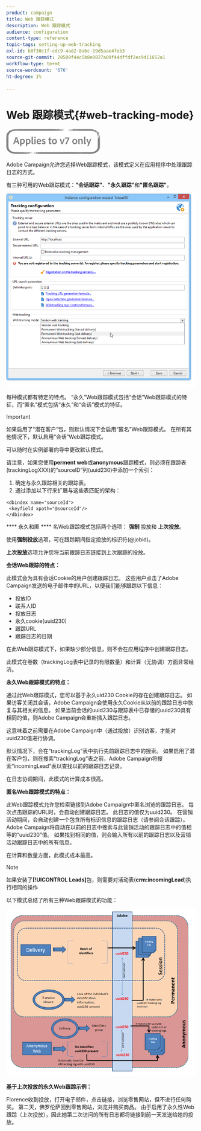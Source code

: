 ```yaml
---
product: campaign
title: Web 跟踪模式
description: Web 跟踪模式
audience: configuration
content-type: reference
topic-tags: setting-up-web-tracking
exl-id: b0f30c1f-cdc9-4ad2-8a6c-19d5aae4feb3
source-git-commit: 20509f44c5b8e0827a09f44dffdf2ec9d11652a1
workflow-type: tm+mt
source-wordcount: '676'
ht-degree: 1%

---
```


# Web 跟踪模式{#web-tracking-mode}

![](../../assets/v7-only.svg)

Adobe Campaign允许您选择Web跟踪模式，该模式定义在应用程序中处理跟踪日志的方式。

有三种可用的Web跟踪模式：**&quot;会话跟踪&quot;**、**&quot;永久跟踪&quot;**&#x200B;和&#x200B;**&quot;匿名跟踪&quot;**。

![](assets/s_ncs_install_deployment_wiz_tracking_mode.png)

每种模式都有特定的特点。 “永久”Web跟踪模式包括“会话”Web跟踪模式的特征，而“匿名”模式包括“永久”和“会话”模式的特征。

>[!IMPORTANT]
>
>如果启用了“潜在客户”包，则默认情况下会启用“匿名”Web跟踪模式。 在所有其他情况下，默认启用“会话”Web跟踪模式。
>
>可以随时在实例部署向导中更改默认模式。

请注意，如果您使用&#x200B;**perment web**&#x200B;或&#x200B;**anonymous**&#x200B;跟踪模式，则必须在跟踪表(trackingLogXXX)的“sourceID”列(uuid230)中添加一个索引：

1. 确定与永久跟踪相关的跟踪表。
1. 通过添加以下行来扩展与这些表匹配的架构：

```
<dbindex name="sourceId">
 <keyfield xpath="@sourceId"/>
</dbindex>
```

**** 永久和匿 **** 名Web跟踪模式包括两个选项： **强制** 投放和 **上次投放**。

使用&#x200B;**强制投放**&#x200B;选项，可在跟踪期间指定投放的标识符(@jobid)。

**上次投放**&#x200B;选项允许您将当前跟踪日志链接到上次跟踪的投放。

**会话Web跟踪的特点：**

此模式会为具有会话Cookie的用户创建跟踪日志。 这些用户点击了Adobe Campaign发送的电子邮件中的URL，以便我们能够跟踪以下信息：

* 投放ID
* 联系人ID
* 投放日志
* 永久cookie(uuid230)
* 跟踪URL
* 跟踪日志的日期

在此Web跟踪模式下，如果缺少部分信息，则不会在应用程序中创建跟踪日志。

此模式在卷数（trackingLog表中记录的有限数量）和计算（无协调）方面非常经济。

**永久Web跟踪模式的特点：**

通过此Web跟踪模式，您可以基于永久uid230 Cookie的存在创建跟踪日志。 如果访客关闭其会话，Adobe Campaign会使用永久Cookie从以前的跟踪日志中恢复与其相关的信息。 如果当前会话的uuid230与跟踪表中已存储的uuid230具有相同的值，则Adobe Campaign会重新插入跟踪日志。

这意味着之前需要在Adobe Campaign中（通过投放）识别访客，才能对uuid230值进行协调。

默认情况下，会在“trackingLog”表中执行先前跟踪日志中的搜索。 如果启用了潜在客户包，则在搜索“trackingLog”表之前，Adobe Campaign将搜索“incomingLead”表以查找以前的跟踪日志记录。

在日志协调期间，此模式的计算成本很高。

**匿名Web跟踪模式的特点：**

此Web跟踪模式允许您检索链接到Adobe Campaign中匿名浏览的跟踪日志。 每次点击跟踪的URL时，会自动创建跟踪日志。 此日志的值仅为uuid230。 在营销活动期间，会自动创建一个包含所有标识信息的跟踪日志（请参阅会话跟踪）。 Adobe Campaign将自动在以前的日志中搜索与此营销活动的跟踪日志中的值相等的“uuid230”值。 如果找到相同的值，则会输入所有以前的跟踪日志以及营销活动跟踪日志中的所有信息。

在计算和数量方面，此模式成本最高。

>[!NOTE]
>
>如果安装了&#x200B;**[!UICONTROL Leads]**&#x200B;包，则需要对活动表(**crm:incomingLead**)执行相同的操作

以下模式总结了所有三种Web跟踪模式的功能：

![](assets/s_ncs_install_deployment_wiz_tracking_schema_mode.png)

**基于上次投放的永久Web跟踪示例：**

Florence收到投放，打开电子邮件，点击链接，浏览零售网站，但不进行任何购买。 第二天，佛罗伦萨回到零售网站，浏览并购买商品。 由于启用了永久性Web跟踪（上次投放），因此她第二次访问的所有日志都将链接到前一天发送给她的投放。
